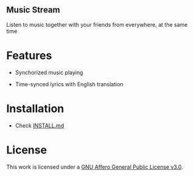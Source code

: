 Music Stream
---

Listen to music together with your friends from everywhere, at the same time

# Features

- Synchorized music playing

- Time-synced lyrics with English translation

# Installation

- Check [INSTALL.md](./INSTALL.md)

# License 

  This work is licensed under a [GNU Affero General Public License v3.0](https://www.gnu.org/licenses/agpl-3.0.html).

